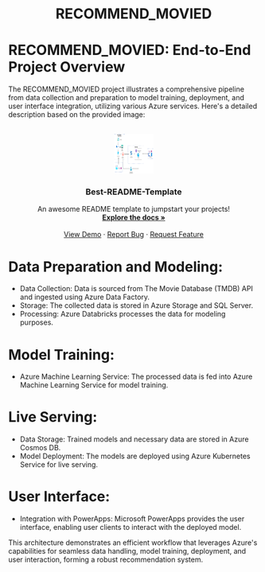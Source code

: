 <h1 align="center">RECOMMEND_MOVIED</h1>

# RECOMMEND_MOVIED: End-to-End Project Overview
The RECOMMEND_MOVIED project illustrates a comprehensive pipeline from data collection and preparation to model training, deployment, and user interface integration, utilizing various Azure services. Here's a detailed description based on the provided image:
<!-- PROJECT LOGO -->
 <br />
<div align="center">
  <a href="Document/work flow.png">
    <img src="Document/work flow.png" alt="Logo" width="80" height="80">
  </a>

  <h3 align="center">Best-README-Template</h3>

  <p align="center">
    An awesome README template to jumpstart your projects!
    <br />
    <a href="https://github.com/othneildrew/Best-README-Template"><strong>Explore the docs »</strong></a>
    <br />
    <br />
    <a href="https://github.com/othneildrew/Best-README-Template">View Demo</a>
    ·
    <a href="https://github.com/othneildrew/Best-README-Template/issues/new?labels=bug&template=bug-report---.md">Report Bug</a>
    ·
    <a href="https://github.com/othneildrew/Best-README-Template/issues/new?labels=enhancement&template=feature-request---.md">Request Feature</a>
  </p>
</div> 


# Data Preparation and Modeling:
-  Data Collection: Data is sourced from The Movie Database (TMDB) API and ingested using Azure Data Factory.
- Storage: The collected data is stored in Azure Storage and SQL Server.
- Processing: Azure Databricks processes the data for modeling purposes.

# Model Training:
- Azure Machine Learning Service: The processed data is fed into Azure Machine Learning Service for model training.

# Live Serving:
 - Data Storage: Trained models and necessary data are stored in Azure Cosmos DB.
 - Model Deployment: The models are deployed using Azure Kubernetes Service for live serving.
# User Interface:
 - Integration with PowerApps: Microsoft PowerApps provides the user interface, enabling user clients to interact with the deployed model.

This architecture demonstrates an efficient workflow that leverages Azure's capabilities for seamless data handling, model training, deployment, and user interaction, forming a robust recommendation system.